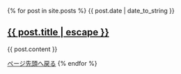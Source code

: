 {% for post in site.posts %}
<span>{{ post.date | date_to_string }}</span>
<h2><a class="link" href="{{ post.url | relative_url }}" role="link">{{ post.title | escape }}</a></h2>

<div>{{ post.content }}</div>

<span><a href="{{ '/' | relative_url }}">ページ先頭へ戻る</a></span>
{% endfor %}
